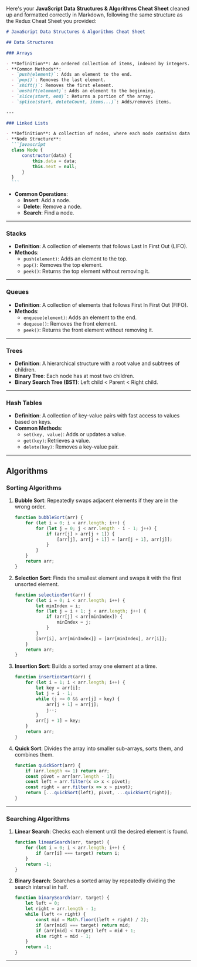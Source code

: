 Here's your **JavaScript Data Structures & Algorithms Cheat Sheet** cleaned up and formatted correctly in Markdown, following the same structure as the Redux Cheat Sheet you provided:

````markdown
# JavaScript Data Structures & Algorithms Cheat Sheet

## Data Structures

### Arrays

- **Definition**: An ordered collection of items, indexed by integers.
- **Common Methods**:
  - `push(element)`: Adds an element to the end.
  - `pop()`: Removes the last element.
  - `shift()`: Removes the first element.
  - `unshift(element)`: Adds an element to the beginning.
  - `slice(start, end)`: Returns a portion of the array.
  - `splice(start, deleteCount, items...)`: Adds/removes items.

---

### Linked Lists

- **Definition**: A collection of nodes, where each node contains data and a reference to the next node.
- **Node Structure**:
  ```javascript
  class Node {
      constructor(data) {
          this.data = data;
          this.next = null;
      }
  }
  ```
````

- **Common Operations**:
  - **Insert**: Add a node.
  - **Delete**: Remove a node.
  - **Search**: Find a node.

---

### Stacks

- **Definition**: A collection of elements that follows Last In First Out (LIFO).
- **Methods**:
  - `push(element)`: Adds an element to the top.
  - `pop()`: Removes the top element.
  - `peek()`: Returns the top element without removing it.

---

### Queues

- **Definition**: A collection of elements that follows First In First Out (FIFO).
- **Methods**:
  - `enqueue(element)`: Adds an element to the end.
  - `dequeue()`: Removes the front element.
  - `peek()`: Returns the front element without removing it.

---

### Trees

- **Definition**: A hierarchical structure with a root value and subtrees of children.
- **Binary Tree**: Each node has at most two children.
- **Binary Search Tree (BST)**: Left child < Parent < Right child.

---

### Hash Tables

- **Definition**: A collection of key-value pairs with fast access to values based on keys.
- **Common Methods**:
  - `set(key, value)`: Adds or updates a value.
  - `get(key)`: Retrieves a value.
  - `delete(key)`: Removes a key-value pair.

---

## Algorithms

### Sorting Algorithms

1. **Bubble Sort**: Repeatedly swaps adjacent elements if they are in the wrong order.

   ```javascript
   function bubbleSort(arr) {
       for (let i = 0; i < arr.length; i++) {
           for (let j = 0; j < arr.length - i - 1; j++) {
               if (arr[j] > arr[j + 1]) {
                   [arr[j], arr[j + 1]] = [arr[j + 1], arr[j]];
               }
           }
       }
       return arr;
   }
   ```

2. **Selection Sort**: Finds the smallest element and swaps it with the first unsorted element.

   ```javascript
   function selectionSort(arr) {
       for (let i = 0; i < arr.length; i++) {
           let minIndex = i;
           for (let j = i + 1; j < arr.length; j++) {
               if (arr[j] < arr[minIndex]) {
                   minIndex = j;
               }
           }
           [arr[i], arr[minIndex]] = [arr[minIndex], arr[i]];
       }
       return arr;
   }
   ```

3. **Insertion Sort**: Builds a sorted array one element at a time.

   ```javascript
   function insertionSort(arr) {
       for (let i = 1; i < arr.length; i++) {
           let key = arr[i];
           let j = i - 1;
           while (j >= 0 && arr[j] > key) {
               arr[j + 1] = arr[j];
               j--;
           }
           arr[j + 1] = key;
       }
       return arr;
   }
   ```

4. **Quick Sort**: Divides the array into smaller sub-arrays, sorts them, and combines them.

   ```javascript
   function quickSort(arr) {
       if (arr.length <= 1) return arr;
       const pivot = arr[arr.length - 1];
       const left = arr.filter(x => x < pivot);
       const right = arr.filter(x => x > pivot);
       return [...quickSort(left), pivot, ...quickSort(right)];
   }
   ```

---

### Searching Algorithms

1. **Linear Search**: Checks each element until the desired element is found.

   ```javascript
   function linearSearch(arr, target) {
       for (let i = 0; i < arr.length; i++) {
           if (arr[i] === target) return i;
       }
       return -1;
   }
   ```

2. **Binary Search**: Searches a sorted array by repeatedly dividing the search interval in half.

   ```javascript
   function binarySearch(arr, target) {
       let left = 0;
       let right = arr.length - 1;
       while (left <= right) {
           const mid = Math.floor((left + right) / 2);
           if (arr[mid] === target) return mid;
           if (arr[mid] < target) left = mid + 1;
           else right = mid - 1;
       }
       return -1;
   }
   ```

---

```

```
